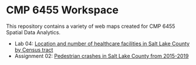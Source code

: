 # CMP 6455 Workspace

This repository contains a variety of web maps created for CMP 6455 Spatial Data Analytics.

* Lab 04: [Location and number of healthcare facilities in Salt Lake County by Census tract](https://dritter4.github.io/cmp6455/lab04_webmap/#10/40.6758/-111.7808)
* Assignment 02: [Pedestrian crashes in Salt Lake County from 2015-2019](https://dritter4.github.io/cmp6455/assignment02/#10/40.6337/-111.8918)
